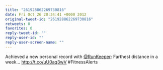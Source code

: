 ```yaml
---
title: "261928862269730816"
date: Fri Oct 26 20:34:41 +0000 2012
original-tweet-id: "261928862269730816"
retweets: 0
favorites: 0
reply-tweet-id: ""
reply-user-id: ""
reply-user-screen-name: ""
---
```

Achieved a new personal record with <a href="https://twitter.com/RunKeeper">@RunKeeper</a>: Farthest distance in a week... http://t.co/uU0aq3wV #FitnessAlerts
